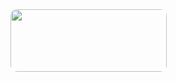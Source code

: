 <div style="display: flex; flex-direction: row; justify-content: center; align-items: center; width:250px; height:100px; overflow: hidden; border-radius: 10px;">
  <img style="width:100%;" src="https://github.com/JiuChiYl/JiuChiYl/imgs/a2.jpg">
</div>
